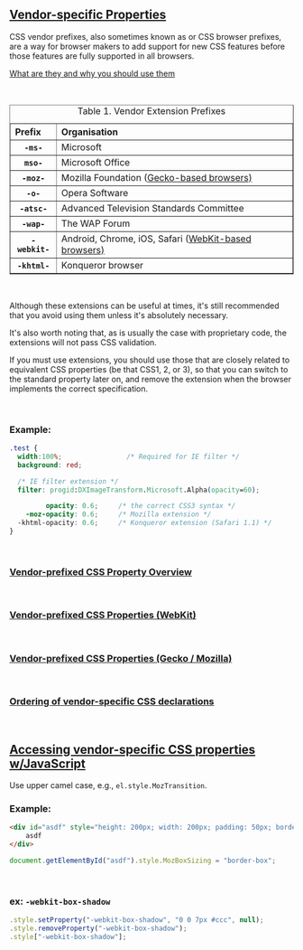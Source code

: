 ## [Vendor-specific Properties](https://www.sitepoint.com/vendor-specific-properties/)

CSS vendor prefixes, also sometimes known as or CSS browser prefixes, are a way for browser makers to add support for new CSS features before those features are fully supported in all browsers.

[What are they and why you should use them](https://www.thoughtco.com/css-vendor-prefixes-3466867)

<br>

<table cellpadding="0" cellspacing="0" border="1" id="vendorspecific__tbl_vendor-specific-extensions_vendor-extension-prefixes">
<caption><span class="tablecap">Table 1. Vendor Extension Prefixes</span></caption>
<thead align="left">
<tr>
<th id="d5977e87" class="firstcol width16.666666666666664">Prefix</th>
<th class="width83.33333333333334" id="d5977e90">Organisation</th>
</tr>
</thead>
<tbody>
<tr>
<th id="d5977e99" class="firstcol width16.666666666666664" headers="d5977e87"><code class="codeph">-ms-</code></th>
<td class="width83.33333333333334" headers="d5977e99 d5977e90">Microsoft</td>
</tr>
<tr>
<th id="d5977e109" class="firstcol width16.666666666666664" headers="d5977e87"><code class="codeph">mso-</code></th>
<td class="width83.33333333333334" headers="d5977e109 d5977e90">Microsoft Office</td>
</tr>
<tr>
<th id="d5977e119" class="firstcol width16.666666666666664" headers="d5977e87"><code class="codeph">-moz-</code></th>
<td class="width83.33333333333334" headers="d5977e119 d5977e90">Mozilla Foundation (<a title="" href="http://en.wikipedia.org/wiki/Gecko_(layout_engine)">Gecko-based browsers)</a></td>
</tr>
<tr>
<th id="d5977e131" class="firstcol width16.666666666666664" headers="d5977e87"><code class="codeph">-o-</code></th>
<td class="width83.33333333333334" headers="d5977e131 d5977e90">Opera Software</td>
</tr>
<tr>
<th id="d5977e141" class="firstcol width16.666666666666664" headers="d5977e87"><code class="codeph">-atsc-</code></th>
<td class="width83.33333333333334" headers="d5977e141 d5977e90">Advanced Television Standards Committee</td>
</tr>
<tr>
<th id="d5977e151" class="firstcol width16.666666666666664" headers="d5977e87"><code class="codeph">-wap-</code></th>
<td class="width83.33333333333334" headers="d5977e151 d5977e90">The WAP Forum</td>
</tr>
<tr>
<th id="d5977e161" class="firstcol width16.666666666666664" headers="d5977e87"><code class="codeph">-webkit-</code></th>
<td class="width83.33333333333334" headers="d5977e161 d5977e90">Android, Chrome, iOS, Safari (<a title="WebKit-based browsers" href="http://trac.webkit.org/projects/webkit/wiki/Applications%20using%20WebKit">WebKit-based browsers)</a></td>
</tr>
<tr>
<th id="d5977e173" class="firstcol width16.666666666666664" headers="d5977e87"><code class="codeph">-khtml-</code></th>
<td class="width83.33333333333334" headers="d5977e173 d5977e90">Konqueror browser</td>
</tr>
</tbody>
</table>

<br>

Although these extensions can be useful at times, it's still recommended that you avoid using them unless it's absolutely necessary.

It's also worth noting that, as is usually the case with proprietary code, the extensions will not pass CSS validation.

If you must use extensions, you should use those that are closely related to equivalent CSS properties (be that CSS1, 2, or 3), so that you can switch to the standard property later on, and remove the extension when the browser implements the correct specification.

<br>

### Example:

```css
.test {
  width:100%;                /* Required for IE filter */
  background: red;

  /* IE filter extension */
  filter: progid:DXImageTransform.Microsoft.Alpha(opacity=60);

         opacity: 0.6;     /* the correct CSS3 syntax */
    -moz-opacity: 0.6;     /* Mozilla extension */
  -khtml-opacity: 0.6;     /* Konqueror extension (Safari 1.1) */
}
```
<br>

### [Vendor-prefixed CSS Property Overview](https://peter.sh/experiments/vendor-prefixed-css-property-overview/)
<br>

### [Vendor-prefixed CSS Properties (WebKit)](https://peter.sh/experiments/vendor-prefixed-css-properties-webkit/)
<br>

### [Vendor-prefixed CSS Properties (Gecko / Mozilla)](https://peter.sh/experiments/vendor-prefixed-css-properties-gecko/)
<br>

### [Ordering of vendor-specific CSS declarations](https://stackoverflow.com/questions/7080605/ordering-of-vendor-specific-css-declarations)
<br>

## [Accessing vendor-specific CSS properties w/JavaScript](https://stackoverflow.com/questions/10729620/accessing-vendor-specific-css-properties-w-javascript)

Use upper camel case, e.g., `el.style.MozTransition`.

### Example:

```html
<div id="asdf" style="height: 200px; width: 200px; padding: 50px; border: solid 10px #987">
    asdf
</div>
```

```js
document.getElementById("asdf").style.MozBoxSizing = "border-box";
```
<br>

### ex: `-webkit-box-shadow`

```js
.style.setProperty("-webkit-box-shadow", "0 0 7px #ccc", null);
.style.removeProperty("-webkit-box-shadow");
.style["-webkit-box-shadow"];
```
<br>
